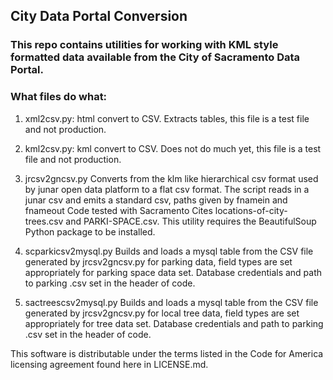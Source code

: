 ## City Data Portal Conversion

### This repo contains utilities for working with KML style formatted data available from the City of Sacramento Data Portal.

### What files do what:
1. xml2csv.py: html convert to CSV. Extracts tables, this file is a test file and not production.

2. kml2csv.py: kml convert to CSV. Does not do much yet, this file is a test file and not production.

3. jrcsv2gncsv.py  Converts from the klm like hierarchical csv format used by junar open data platform 
to a flat csv format. The script reads in a junar csv and emits a standard csv, paths given by fnamein and fnameout
Code tested with Sacramento Cites locations-of-city-trees.csv and PARKI-SPACE.csv. This utility requires the BeautifulSoup Python package to be installed.

4. scparkicsv2mysql.py  Builds and loads a mysql table from the CSV file generated by jrcsv2gncsv.py for parking data, field types are set appropriately for  parking space data set. Database credentials and path to parking .csv set in the header of code.   

5. sactreescsv2mysql.py Builds and loads a mysql table from the CSV file generated by jrcsv2gncsv.py for local tree data, field types are set appropriately for  tree  data set. Database credentials and path to parking .csv set in the header of code.   

This software is distributable under the terms listed in the Code for America licensing agreement found here in LICENSE.md.
